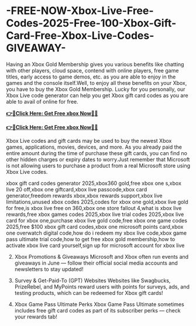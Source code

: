 # -FREE-NOW-Xbox-Live-Free-Codes-2025-Free-100-Xbox-Gift-Card-Free-Xbox-Live-Codes-GIVEAWAY-

Having an Xbox Gold Membership gives you various benefits like chatting with other players, cloud space, contend with online players, free game titles, early access to game demos, etc. as you are able to enjoy in the games and the console itself.Well, to enjoy all these benefits on your Xbox, you have to buy the Xbox Gold Membership. Lucky for you personally, our Xbox Live code generator can help you get Xbox gift card codes as you are able to avail of online for free.

**[👉📲Click Here: Get Free xbox Now🔶🔷](https://proofferzones.com/all-free-xbox-card/)**

**[👉📲Click Here: Get Free xbox Now🔶🔷](https://proofferzones.com/all-free-xbox-card/)**

Xbox Live codes and gift cards may be used to buy the newest Xbox games, applications, movies, devices, and more. As you already paid the entire amount during the time of purchase these gift cards, you can find no other hidden charges or expiry dates to worry.Just remember that Microsoft is not allowing users to purchase a product from a real Microsoft store using Xbox Live codes.

xbox gift card codes generator 2025,xbox360 gold,free xbox one s,xbox live 20 off,xbox one giftcard,xbox live passcode,xbox card generator,freedom rewards xbox,xbox rewards support,xbox live limitations,unused xbox codes 2025,codes for xbox one gold,xbox live gold for free,is xbox live free on 360,xbox one store fallout 4,what is xbox live rewards,free xbox games codes 2025,xbox live trial codes 2025,xbox live card for xbox one,purchase xbox live gold code,free xbox one game codes 2025,free $100 xbox gift card codes,xbox one microsoft points card,xbox one overwatch digital code,how do i redeem my xbox live code,xbox game pass ultimate trial code,how to get free xbox gold membership,how to activate xbox live card yourself,sign up for microsoft account for xbox live

2. Xbox Promotions & Giveaways
Microsoft and Xbox often run events and giveaways in June — follow their official social media accounts and newsletters to stay updated!

3. Survey & Get-Paid-To (GPT) Websites
Websites like Swagbucks, PrizeRebel, and MyPoints reward users with points for surveys, ads, and testing products, which can be redeemed for Xbox gift cards!

4. Xbox Game Pass Ultimate Perks
Xbox Game Pass Ultimate sometimes includes free gift card codes as part of its subscriber perks — check your rewards tab!
